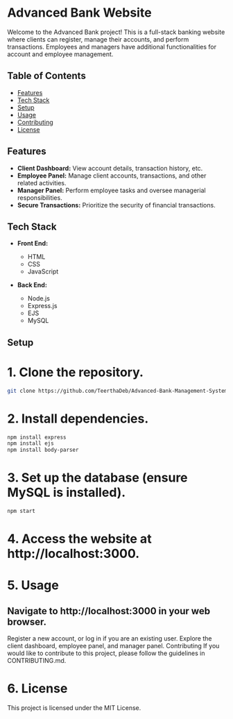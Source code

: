 # Advanced Bank Website

Welcome to the Advanced Bank project! This is a full-stack banking website where clients can register, manage their accounts, and perform transactions. Employees and managers have additional functionalities for account and employee management.

## Table of Contents
- [Features](#features)
- [Tech Stack](#tech-stack)
- [Setup](#setup)
- [Usage](#usage)
- [Contributing](#contributing)
- [License](#license)

## Features

- **Client Dashboard:** View account details, transaction history, etc.
- **Employee Panel:** Manage client accounts, transactions, and other related activities.
- **Manager Panel:** Perform employee tasks and oversee managerial responsibilities.
- **Secure Transactions:** Prioritize the security of financial transactions.

## Tech Stack

- **Front End:**
  - HTML
  - CSS
  - JavaScript

- **Back End:**
  - Node.js
  - Express.js
  - EJS
  - MySQL

## Setup

# 1. Clone the repository.
   ```bash
   git clone https://github.com/TeerthaDeb/Advanced-Bank-Management-System--FullStack-
   ```


# 2. Install dependencies.
```bash
npm install express
npm install ejs
npm install body-parser
```
# 3. Set up the database (ensure MySQL is installed).



```bash
npm start
```

# 4. Access the website at http://localhost:3000.

# 5. Usage
## Navigate to http://localhost:3000 in your web browser.
Register a new account, or log in if you are an existing user.
Explore the client dashboard, employee panel, and manager panel.
Contributing
If you would like to contribute to this project, please follow the guidelines in CONTRIBUTING.md.

# 6. License
This project is licensed under the MIT License.
